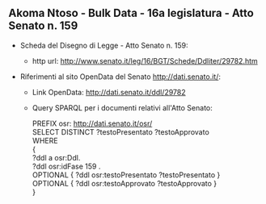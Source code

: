 ## Akoma Ntoso - Bulk Data - 16a legislatura - Atto Senato n. 159 ##

* Scheda del Disegno di Legge - Atto Senato n. 159:
	* http url: http://www.senato.it/leg/16/BGT/Schede/Ddliter/29782.htm

* Riferimenti al sito OpenData del Senato http://dati.senato.it/:
	* Link OpenData: http://dati.senato.it/ddl/29782
	* Query SPARQL per i documenti relativi all'Atto Senato:

        PREFIX osr: <http://dati.senato.it/osr/>  
		SELECT DISTINCT ?testoPresentato ?testoApprovato  
		WHERE  
		{  
		    ?ddl a osr:Ddl.  
		    ?ddl osr:idFase 159 .  
		    OPTIONAL { ?ddl osr:testoPresentato ?testoPresentato }  
		    OPTIONAL { ?ddl osr:testoApprovato ?testoApprovato }  
		}
		